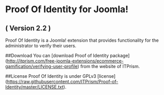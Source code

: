 Proof Of Identity for Joomla! 
==========================
( Version 2.2 )
--------------------------

Proof Of Identity is a Joomla! extension that provides functionality for the administrator to verify their users.

##Download
You can [download Proof of Identity package] (http://itprism.com/free-joomla-extensions/ecommerce-gamification/verifying-user-profile) from the website of ITPrism.

##License
Proof Of Identity is under GPLv3 [license] (https://raw.githubusercontent.com/ITPrism/Proof-of-Identity/master/LICENSE.txt).